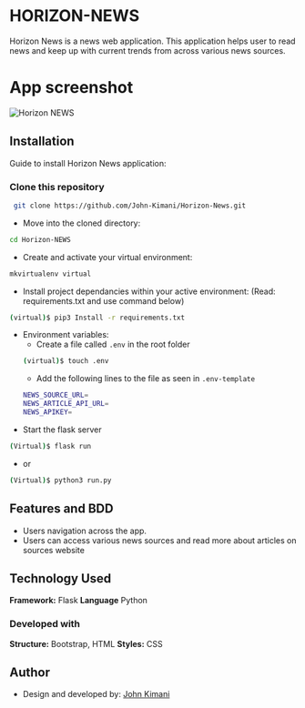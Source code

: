 
# HORIZON-NEWS

Horizon News is a news web application.
This application helps user to read news and keep up with current trends from across various news sources.

# App screenshot
![Horizon NEWS]()
## Installation

Guide to install Horizon News application:

### Clone this repository
```bash
 git clone https://github.com/John-Kimani/Horizon-News.git
```
* Move into the cloned directory:
```bash
cd Horizon-NEWS
```
* Create and activate your virtual environment:
```bash
mkvirtualenv virtual
```
* Install project dependancies within your active environment: (Read: requirements.txt and use command below)
```bash
(virtual)$ pip3 Install -r requirements.txt
```
* Environment variables:
    *  Create a file called ```.env``` in the root folder
    ```bash
    (virtual)$ touch .env
    ```
    * Add the following lines to the file as seen in ```.env-template```
    ```bash 
    NEWS_SOURCE_URL=
    NEWS_ARTICLE_API_URL=
    NEWS_APIKEY=
    ```
* Start the flask server
```bash
(Virtual)$ flask run
```
* or

```bash
(Virtual)$ python3 run.py
```
## Features and BDD

- Users navigation across the app.
- Users can access various news sources and read more about articles on sources website 


## Technology Used

**Framework:** Flask
**Language** Python

### Developed with
**Structure:** Bootstrap, HTML
**Styles:** CSS

## Author

* Design and developed by: [John Kimani](https://github.com/John-Kimani)
